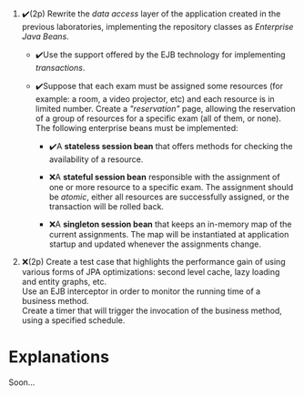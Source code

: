 1.  ✔️(2p) Rewrite the  _data access_  layer of the application created in the previous laboratories, implementing the repository classes as  _Enterprise Java Beans_.
    
    -   ✔️Use the support offered by the EJB technology for implementing  _transactions_.
        
    -   ✔️Suppose that each exam must be assigned some resources (for example: a room, a video projector, etc) and each resource is in limited number. Create a  _"reservation"_  page, allowing the reservation of a group of resources for a specific exam (all of them, or none).  
        The following enterprise beans must be implemented:
        -   ✔️A  **stateless session bean**  that offers methods for checking the availability of a resource.
        -   ❌A  **stateful session bean**  responsible with the assignment of one or more resource to a specific exam. The assignment should be  _atomic_, either all resources are successfully assigned, or the transaction will be rolled back.  
            
        -   ❌A  **singleton session bean**  that keeps an in-memory map of the current assignments. The map will be instantiated at application startup and updated whenever the assignments change.
    
2.  ❌(2p) Create a test case that highlights the performance gain of using various forms of JPA optimizations: second level cache, lazy loading and entity graphs, etc.  
    Use an EJB interceptor in order to monitor the running time of a business method.  
    Create a timer that will trigger the invocation of the business method, using a specified schedule.


# **Explanations**

Soon...

